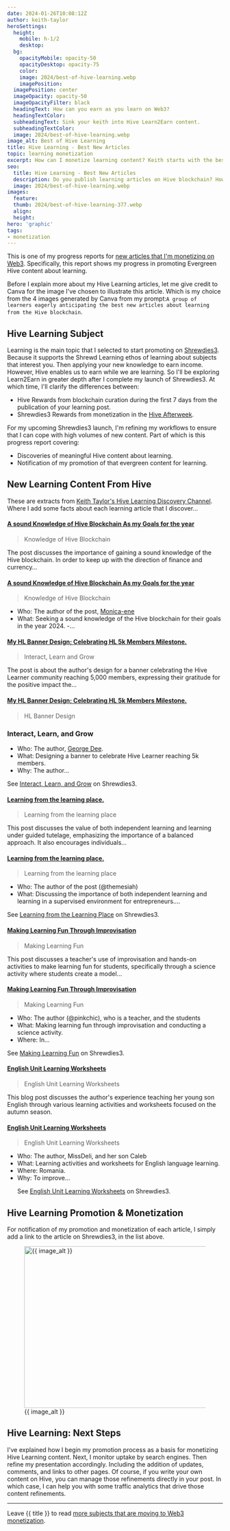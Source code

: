 ```yaml
---
date: 2024-01-26T10:08:12Z
author: keith-taylor
heroSettings:
  height:
    mobile: h-1/2
    desktop: 
  bg:
    opacityMobile: opacity-50
    opacityDesktop: opacity-75
    color: 
    image: 2024/best-of-hive-learning.webp
    imagePosition: 
  imagePosition: center
  imageOpacity: opacity-50
  imageOpacityFilter: black
  headingText: How can you earn as you learn on Web3?
  headingTextColor: 
  subheadingText: Sink your keith into Hive Learn2Earn content.
  subheadingTextColor: 
  image: 2024/best-of-hive-learning.webp
image_alt: Best of Hive Learning
title: Hive Learning - Best New Articles
topic: learning monetization
excerpt: How can I monetize learning content? Keith starts with the best content from Hive blockchain.
seo:
  title: Hive Learning - Best New Articles
  description: Do you publish learning articles on Hive blockchain? How can you get rewards after the first 7 days? See how to monetize Hive Learning content in the Afterweek.
  image: 2024/best-of-hive-learning.webp
images:
  feature: 
  thumb: 2024/best-of-hive-learning-377.webp
  align: 
  height: 
hero: 'graphic'
tags:
- monetization
---
```

<script type="application/ld+json">
{
  "@context": "http://schema.org",
  "@type": "Article",
  "name": "Moving Towards Web3 Monetization",
  "author": {
    "@type": "Person",
    "name": "Keith Taylor",
    "url": "https://shrewdies.net/about-keith-taylor/"
  },
  "datePublished": "2024-01-26T10:08:12Z",
  "dateModified": "2024-01-26T10:08:12Z",
  "image": "https://shrewdies.net/assets/images/2024/best-of-hive-learning.webp",
  "url": "https://shrewdies.net/hive-learning-best-new-articles/",
  "publisher": {
    "@type": "Organization",
    "name": "Keith Taylor's Internet Content",
    "url": "https://shrewdies.net/about-keith-taylor/"
  }
}
</script>
<p>This is one of my progress reports for <a href="https://shrewdies.net/moving-towards-web3-monetization/">new articles that I'm monetizing on Web3</a>. Specifically, this report shows my progress in promoting Evergreen Hive content about learning.</p>
<p>Before I explain more about my Hive Learning articles, let me give credit to Canva for the image I've chosen to illustrate this article. Which is my choice from the 4 images generated by Canva from my prompt:<code>A group of learners eagerly anticipating the best new articles about learning from the Hive blockchain</code>.</p>
<h2 id="subject">Hive Learning Subject</h2>
<p>Learning is the main topic that I selected to start promoting on <a href="https://shrewdies.com/">Shrewdies3</a>. Because it supports the Shrewd Learning ethos of learning about subjects that interest you. Then applying your new knowledge to earn income. However, Hive enables us to earn while we are learning. So I'll be exploring Learn2Earn in greater depth after I complete my launch of Shrewdies3. At which time, I'll clarify the differences between:</p>
<ul>
<li>Hive Rewards from blockchain curation during the first 7 days from the publication of your learning post.</li>
<li>Shrewdies3 Rewards from monetization in the <a href="https://shrewdies.com/post/keithtaylor/actifit-keithtaylor-20240104t003213996z">Hive Afterweek</a>.</li>
</ul>
<p>For my upcoming Shrewdies3 launch, I'm refining my workflows to ensure that I can cope with high volumes of new content. Part of which is this progress report covering:</p>
<ul>
<li>Discoveries of meaningful Hive content about learning.</li>
<li>Notification of my promotion of that evergreen content for learning.</li>
</ul>
<h2 id="new">New Learning Content From Hive</h2>
<p>These are extracts from <a href="https://hypothes.is/users/KeithTaylor?q=tag%3ALearning" target="_blank">Keith Taylor's Hive Learning Discovery Channel</a>. Where I add some facts about each learning article that I discover…</p>
<h4 class="feed-item-title"><a href="https://hypothes.is/a/W9WCnrthEe6L0At-Vo2h5A" target="_blank">A sound Knowledge of Hive Blockchain As my Goals for the year</a></h4>
<p class="feed-item-desc"></p>
<blockquote>Knowledge of Hive Blockchain</blockquote>
<p>The post discusses the importance of gaining a sound knowledge of the Hive blockchain. In order to keep up with the direction of finance and currency…</p><p></p><p></p>
<h4 class="feed-item-title"><a href="https://hypothes.is/a/can97rtgEe6xfTP6MJ_Upg" target="_blank">A sound Knowledge of Hive Blockchain As my Goals for the year</a></h4>
<p class="feed-item-desc"></p>
<blockquote>Knowledge of Hive Blockchain</blockquote>
<ul>
<li>Who: The author of the post, <a href="https://shrewdies.com/web3/monica-ene">Monica-ene</a></li>
<li>What: Seeking a sound knowledge of the Hive blockchain for their goals in the year 2024.
-…<p></p></li>
</ul>
<h4 class="feed-item-title"><a href="https://hypothes.is/a/OSkUoLqiEe6U3G8CzF-jFg" target="_blank">My HL Banner Design; Celebrating HL 5k Members Milestone.</a></h4>
<p class="feed-item-desc"></p>
<blockquote>Interact, Learn and Grow</blockquote>
<p>The post is about the author's design for a banner celebrating the Hive Learner community reaching 5,000 members, expressing their gratitude for the positive impact the…</p><p></p><p></p>
<h4 class="feed-item-title"><a href="https://hypothes.is/a/7GWCXLqhEe6RPgdruX-DHQ" target="_blank">My HL Banner Design; Celebrating HL 5k Members Milestone.</a></h4>
<p class="feed-item-desc"></p>
<blockquote>HL Banner Design</blockquote>
<h3 id="interactlearnandgrow">Interact, Learn, and Grow</h3>
<ul>
<li>Who: The author, <a href="https://shrewdies.com/web3/george-dee">George Dee</a>.</li>
<li>What: Designing a banner to celebrate Hive Learner reaching 5k members.</li>
<li>Why: The author…<p></p></li>
</ul>
<p>See <a href="https://shrewdies.com/post/george-dee/my-hl-banner-design-celebrating">Interact, Learn, and Grow</a> on Shrewdies3.</p>
<h4 class="feed-item-title"><a href="https://hypothes.is/a/O81yaLWAEe6eYVMc7Adx5w" target="_blank">Learning from the learning place.</a></h4>
<p class="feed-item-desc"></p>
<blockquote>Learning from the learning place</blockquote>
<p>This post discusses the value of both independent learning and learning under guided tutelage, emphasizing the importance of a balanced approach. It also encourages individuals…</p><p></p><p></p>
<h4 class="feed-item-title"><a href="https://hypothes.is/a/H6MjWLWAEe66Qxt2Ns_zMQ" target="_blank">Learning from the learning place.</a></h4>
<p class="feed-item-desc"></p>
<blockquote>Learning from the learning place</blockquote>
<ul>
<li>Who: The author of the post (@themesiah)</li>
<li>What: Discussing the importance of both independent learning and learning in a supervised environment for entrepreneurs.…<p></p></li>
</ul>
<p>See <a href="https://shrewdies.com/post/themesiah/learning-from-the-learning-place">Learning from the Learning Place</a> on Shrewdies3.</p>
<h4 class="feed-item-title"><a href="https://hypothes.is/a/7dMJ-LV9Ee6s_Fs3BS7N1A" target="_blank">Making Learning Fun Through Improvisation</a></h4>
<p class="feed-item-desc"></p>
<blockquote>Making Learning Fun</blockquote>
<p>This post discusses a teacher's use of improvisation and hands-on activities to make learning fun for students, specifically through a science activity where students create a model…</p><p></p><p></p>
<h4 class="feed-item-title"><a href="https://hypothes.is/a/x38KIrV9Ee61lSNOdl0YjA" target="_blank">Making Learning Fun Through Improvisation</a></h4>
<p class="feed-item-desc"></p>
<blockquote>Making Learning Fun</blockquote>
<ul>
<li>Who: The author (@pinkchic), who is a teacher, and the students</li>
<li>What: Making learning fun through improvisation and conducting a science activity.</li>
<li>Where: In…<p></p></li>
</ul>
<p>See <a href="https://shrewdies.com/post/pinkchic/making-learning-fun-through-improvisation">Making Learning Fun</a> on Shrewdies3.</p>
<h4 class="feed-item-title"><a href="https://hypothes.is/a/P6TcCLV9Ee6reNfM-WjbAw" target="_blank">English Unit Learning Worksheets</a></h4>
<p class="feed-item-desc"></p>
<blockquote>English Unit Learning Worksheets</blockquote>
<p>This blog post discusses the author's experience teaching her young son English through various learning activities and worksheets focused on the autumn season.</p><p></p><p></p>
<h4 class="feed-item-title"><a href="https://hypothes.is/a/DBDePLV9Ee67QvOYJfZTPQ" target="_blank">English Unit Learning Worksheets</a></h4>
<p class="feed-item-desc"></p>
<blockquote>English Unit Learning Worksheets</blockquote>
<ul>
<li>Who: The author, MissDeli, and her son Caleb</li>
<li>What: Learning activities and worksheets for English language learning.</li>
<li>Where: Romania.</li>
<li>Why: To improve…<p></p>
See <a href="https://shrewdies.com/post/missdeli/english-unit-learning-worksheets">English Unit Learning Worksheets</a> on Shrewdies3.</li>
</ul>
<h2 id="monetization">Hive Learning Promotion &amp; Monetization</h2>
<p>For notification of my promotion and monetization of each article, I simply add a link to the article on Shrewdies3, in the list above.</p>
<figure id="image">
<img src="/assets/images/{{ seo.image }}" alt="{{ image_alt }}"  width="610" height="377">
  <figcaption>{{ image_alt }}</figcaption>
</figure>
<h2 id="next">Hive Learning: Next Steps</h2>
<p>I've explained how I begin my promotion process as a basis for monetizing Hive Learning content. Next, I monitor uptake by search engines. Then refine my presentation accordingly. Including the addition of updates, comments, and links to other pages. Of course, if you write your own content on Hive, you can manage those refinements directly in your post. In which case, I can help you with some traffic analytics that drive those content refinements.
</p><hr>
<p>Leave {{ title }} to read <a href="https://shrewdies.net/moving-towards-web3-monetization/">more subjects that are moving to Web3 monetization</a>.</p>